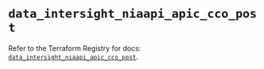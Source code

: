 # `data_intersight_niaapi_apic_cco_post`

Refer to the Terraform Registry for docs: [`data_intersight_niaapi_apic_cco_post`](https://registry.terraform.io/providers/ciscodevnet/intersight/1.0.71/docs/data-sources/niaapi_apic_cco_post).
